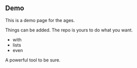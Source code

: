 ## Demo

This is a demo page for the ages.

Things can be added. The repo is yours to do what you want.

- with
- lists
- even

A powerful tool to be sure.
